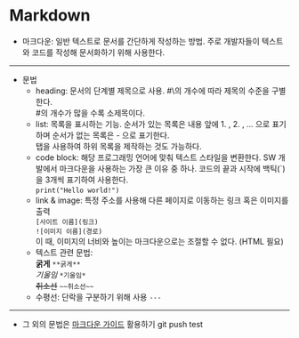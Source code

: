 # Markdown
- 마크다운: 일반 텍스트로 문서를 간단하게 작성하는 방법. 주로 개발자들이 텍스트와 코드를 작성해 문서화하기 위해 사용한다.
---
- 문법
    - heading: 문서의 단계별 제목으로 사용. #\의 개수에 따라 제목의 수준을 구별한다.<br> #의 개수가 많을 수록 소제목이다.
    - list: 목록을 표시하는 기능. 순서가 있는 목록은 내용 앞에 1. , 2. , ... 으로 표기하며 순서가 없는 목록은 - 으로 표기한다.<br> 탭을 사용하여 하위 목록을 제작하는 것도 가능하다.
    - code block: 해당 프로그래밍 언어에 맞춰 텍스트 스타일을 변환한다. SW 개발에서 마크다운을 사용하는 가장 큰 이유 중 하나. 코드의 끝과 시작에 백틱(`)을 3개씩 표기하여 사용한다.<br> ```print("Hello world!")```
    - link & image: 특정 주소를 사용해 다른 페이지로 이동하는 링크 혹은 이미지를 출력<br>
```[사이트 이름](링크)``` <br>
```![이미지 이름](경로)``` <br>
이 때, 이미지의 너비와 높이는 마크다운으로는 조절할 수 없다. (HTML 필요)
    - 텍스트 관련 문법: <br>
      **굵게** ```**굵게**``` <br>
      *기울임* ```*기울임*``` <br>
      ~~취소선~~ ```~~취소선~~```
    - 수평선: 단락을 구분하기 위해 사용 ```---```
---
- 그 외의 문법은 [마크다운 가이드](https://www.markdownguide.org/basic-syntax) 활용하기
git push test